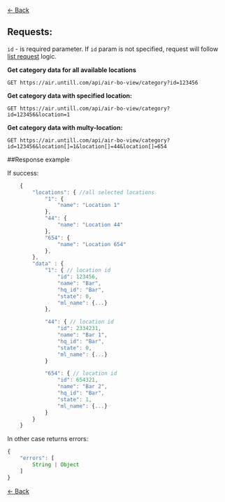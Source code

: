 [← Back](README.md)

## Requests:

`id` - is required parameter. If `id` param is not specified, request will follow [list request](List.md) logic.

**Get category data for all available locations**
```
GET https://air.untill.com/api/air-bo-view/category?id=123456
```

**Get category data with specified location:**

```
GET https://air.untill.com/api/air-bo-view/category?id=123456&location=1
```

**Get category data with multy-location:**

```
GET https://air.untill.com/api/air-bo-view/category?id=123456&location[]=1&location[]=44&location[]=654
```

##Response example

If success:

```javascript
    {
        "locations": { //all selected locations
            "1": {
                "name": "Location 1"
            },
            "44": {
                "name": "Location 44"
            },
            "654": {
                "name": "Location 654"
            },
        },
        "data" : {
            "1": { // location id
                "id": 123456,
                "name": "Bar",
                "hq_id": "Bar",
                "state": 0,
                "ml_name": {...}
            },

            "44": { // location id
                "id": 2334231,
                "name": "Bar 1",
                "hq_id": "Bar",
                "state": 0,
                "ml_name": {...}
            }

            "654": { // location id
                "id": 654321,
                "name": "Bar 2",
                "hq_id": "Bar",
                "state": 1,
                "ml_name": {...}
            }
        }
    }
```

In other case returns errors:

```javascript
{
    "errors": [
        String | Object
    ]
}
```

[← Back](README.md)